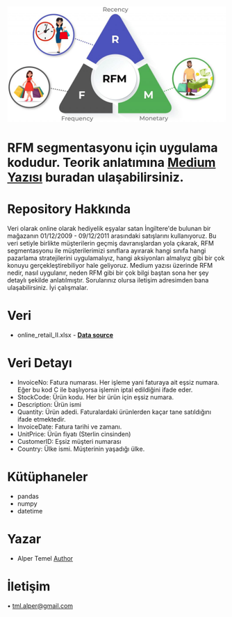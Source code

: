 <img src="images/rfm.jpg"/>

# RFM segmentasyonu için uygulama kodudur. Teorik anlatımına [**Medium Yazısı**]() buradan ulaşabilirsiniz.

# Repository Hakkında

Veri olarak online olarak hediyelik eşyalar satan İngiltere'de bulunan bir mağazanın 01/12/2009 - 09/12/2011 arasındaki satışlarını kullanıyoruz.
Bu veri setiyle birlikte müşterilerin geçmiş davranışlardan yola çıkarak, RFM segmentasyonu ile müşterilerimizi sınıflara ayırarak hangi sınıfa hangi pazarlama stratejilerini uygulamalıyız, hangi aksiyonları almalıyız gibi bir çok konuyu gerçekleştirebiliyor hale geliyoruz.
Medium yazısı üzerinde RFM nedir, nasıl uygulanır, neden RFM gibi bir çok bilgi baştan sona her şey detaylı şekilde anlatılmıştır.
Sorularınız olursa iletişim adresimden bana ulaşabilirsiniz. İyi çalışmalar.

# Veri

- online_retail_II.xlsx - [**Data source**](https://archive.ics.uci.edu/ml/datasets/Online+Retail+II)

# Veri Detayı

- InvoiceNo: Fatura numarası. Her işleme yani faturaya ait eşsiz numara. Eğer bu kod C ile başlıyorsa işlemin iptal edildiğini ifade eder.
- StockCode: Ürün kodu. Her bir ürün için eşsiz numara.
- Description: Ürün ismi
- Quantity: Ürün adedi. Faturalardaki ürünlerden kaçar tane satıldığını ifade etmektedir.
- InvoiceDate: Fatura tarihi ve zamanı.
- UnitPrice: Ürün fiyatı (Sterlin cinsinden)
- CustomerID: Eşsiz müşteri numarası
- Country: Ülke ismi. Müşterinin yaşadığı ülke.

# Kütüphaneler

- pandas
- numpy
- datetime

# Yazar

- Alper Temel [Author](https://github.com/alpertml)

# İletişim

• tml.alper@gmail.com
